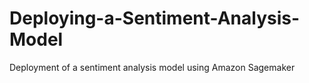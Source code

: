 # Deploying-a-Sentiment-Analysis-Model
Deployment of a sentiment analysis model using Amazon Sagemaker
